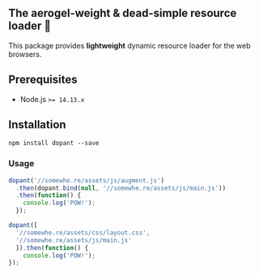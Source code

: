 The aerogel-weight & dead-simple resource loader 🚚
----
This package provides **lightweight** dynamic resource loader for the web browsers.

## Prerequisites
* Node.js `>= 14.13.x`

## Installation
```shell
npm install dopant --save
```

### Usage
```javascript
dopant('//somewhe.re/assets/js/augment.js')
  .then(dopant.bind(null, '//somewhe.re/assets/js/main.js'))
  .then(function() {
    console.log('POW!');
  });

dopant([
  '//somewhe.re/assets/css/layout.css',
  '//somewhe.re/assets/js/main.js'
  ]).then(function() {
    console.log('POW!');
});
```
